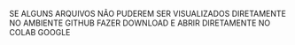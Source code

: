 SE ALGUNS ARQUIVOS NÃO PUDEREM SER VISUALIZADOS DIRETAMENTE NO AMBIENTE GITHUB
FAZER DOWNLOAD E ABRIR DIRETAMENTE NO COLAB GOOGLE

